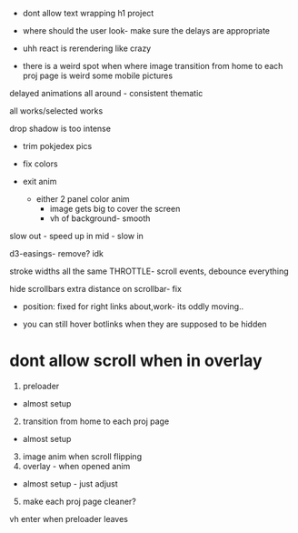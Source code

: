 - dont allow text wrapping h1 project
- where should the user look- make sure the delays are appropriate

- uhh react is rerendering like crazy
- there is a weird spot when where image transition from home to each proj page is weird
some mobile pictures

delayed animations all around - consistent thematic

all works/selected works

drop shadow is too intense
- trim pokjedex pics
- fix colors

- exit anim
    - either 2 panel color anim
        - image gets big to cover the screen
        - vh of background- smooth

slow out - speed up in mid - slow in

d3-easings- remove? idk

stroke widths all the same
THROTTLE- scroll events, debounce everything

hide scrollbars
extra distance on scrollbar- fix

- position: fixed for right links about,work- its oddly moving..

- you can still hover botlinks when they are supposed to be hidden

dont allow scroll when in overlay
====
1. preloader
- almost setup
2. transition from home to each proj page
- almost setup
3. image anim when scroll flipping
4. overlay - when opened anim
- almost setup - just adjust
5. make each proj page cleaner?

vh enter when preloader leaves
